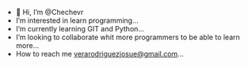 - 👋 Hi, I’m @Chechevr
- I’m interested in learn programming...
- I’m currently learning GIT and Python...
- I’m looking to collaborate whit more programmers to be able to learn more...
- How to reach me verarodriguezjosue@gmail.com...
